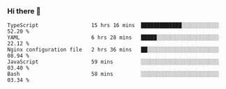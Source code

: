 ### Hi there 👋


<!--START_SECTION:waka-->
```text
TypeScript                 15 hrs 16 mins  █████████████░░░░░░░░░░░░   52.20 % 
YAML                       6 hrs 28 mins   █████░░░░░░░░░░░░░░░░░░░░   22.12 % 
Nginx configuration file   2 hrs 36 mins   ██░░░░░░░░░░░░░░░░░░░░░░░   08.94 % 
JavaScript                 59 mins         ░░░░░░░░░░░░░░░░░░░░░░░░░   03.40 % 
Bash                       58 mins         ░░░░░░░░░░░░░░░░░░░░░░░░░   03.34 %
```
<!--END_SECTION:waka-->
<!--
**MarceloWis/MarceloWis** is a ✨ _special_ ✨ repository because its `README.md` (this file) appears on your GitHub profile.

Here are some ideas to get you started:

- 🔭 I’m currently working on ...
- 🌱 I’m currently learning ...
- 👯 I’m looking to collaborate on ...
- 🤔 I’m looking for help with ...
- 💬 Ask me about ...
- 📫 How to reach me: ...
- 😄 Pronouns: ...
- ⚡ Fun fact: ...
-->
